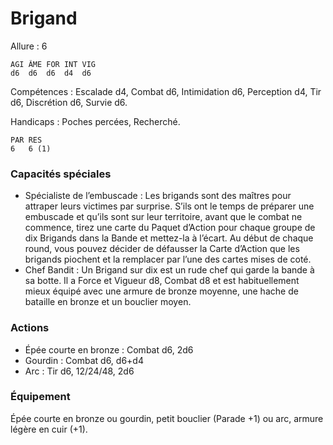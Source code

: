 # Brigand

Allure : 6

	AGI	ÂME	FOR	INT	VIG
	d6	d6	d6	d4	d6

Compétences : Escalade d4, Combat d6, Intimidation d6, Perception d4, Tir d6, Discrétion d6, Survie d6.

Handicaps : Poches percées, Recherché.

	PAR	RES
	6	6 (1)

### Capacités spéciales
- Spécialiste de l’embuscade : Les brigands sont des maîtres pour attraper leurs victimes par surprise. S’ils ont le temps de préparer une embuscade et qu’ils sont sur leur territoire, avant que le combat ne commence, tirez une carte du Paquet d’Action pour chaque groupe de dix Brigands dans la Bande et mettez-la à l’écart. Au début de chaque round, vous pouvez décider de défausser la Carte d’Action que les brigands piochent et la remplacer par l’une des cartes mises de coté.
- Chef Bandit : Un Brigand sur dix est un rude chef qui garde la bande à sa botte. Il a Force et Vigueur d8, Combat d8 et est habituellement mieux équipé avec une armure de bronze moyenne, une hache de bataille en bronze et un bouclier moyen.

### Actions
- Épée courte en bronze : Combat d6, 2d6
- Gourdin : Combat d6, d6+d4
- Arc : Tir d6, 12/24/48, 2d6

### Équipement
Épée courte en bronze ou gourdin, petit bouclier (Parade +1) ou arc, armure légère en cuir (+1).

